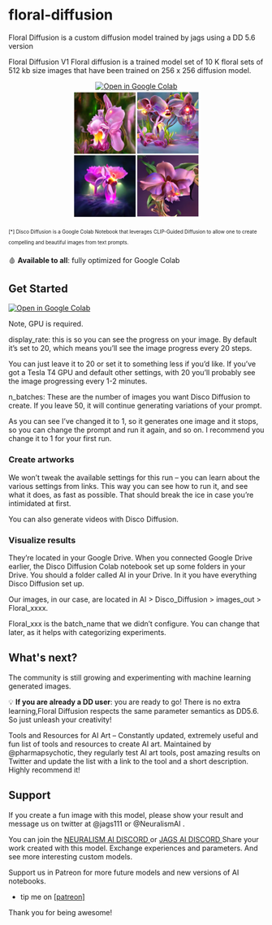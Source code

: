 # floral-diffusion
Floral Diffusion is a custom diffusion model trained by jags using a DD 5.6 version


Floral Diffusion V1 Floral diffusion is a trained model set of 10 K floral sets of 512 kb size images that have been trained on 256 x 256 diffusion model.


<p align=center>
<a href="https://colab.research.google.com/github/jags111/floral-diffusion/blob/main/Floral_Diffusion_V1_DD_v5_6.ipynb"><img src="https://img.shields.io/badge/Open-in%20Colab-brightgreen?logo=google-colab&style=flat-square" alt="Open in Google Colab"/></a>
<br>
<img src = "https://github.com/jags111/floral-diffusion/blob/main/images/collage001.jpg" width = "50%">
</p>

<sub><sup><a id="example-application">[*]</a> 
Disco Diffusion is a Google Colab Notebook that leverages CLIP-Guided Diffusion to allow one to create compelling and beautiful images from text prompts.
</sup></sub>

🩸 **Available to all**: fully optimized for Google Colab

## Get Started

<a href="https://colab.research.google.com/github/jags111/floral-diffusion/blob/main/Floral_Diffusion_V1_DD_v5_6.ipynb"><img src="https://img.shields.io/badge/Open-in%20Colab-brightgreen?logo=google-colab&style=flat-square" alt="Open in Google Colab"/></a>

Note, GPU is required.

display_rate: 
this is so you can see the progress on your image. By default it’s set to 20, which means you’ll see the image progress every 20 steps.

You can just leave it to 20 or set it to something less if you’d like. 
If you’ve got a Tesla T4 GPU and default other settings, with 20 you’ll probably see the image progressing every 1-2 minutes.

n_batches: 
These are the number of images you want Disco Diffusion to create. If you leave 50, it will continue generating variations of your prompt.

As you can see I’ve changed it to 1, so it generates one image and it stops, so you can change the prompt and run it again, and so on. 
I recommend you change it to 1 for your first run.

### Create artworks
We won’t tweak the available settings for this run – you can learn about the various settings from links. 
This way you can see how to run it, and see what it does, as fast as possible. 
That should break the ice in case you’re intimidated at first.

You can also generate videos with Disco Diffusion. 

### Visualize results
They’re located in your Google Drive. 
When you connected Google Drive earlier, the Disco Diffusion Colab notebook set up some folders in your Drive.
You should a folder called AI in your Drive. In it you have everything Disco Diffusion set up.

Our images, in our case, are located in AI > Disco_Diffusion > images_out > Floral_xxxx. 

Floral_xxx is the batch_name that we didn’t configure. You can change that later, as it helps with categorizing experiments.

## What's next?
The community is still growing and experimenting with machine learning generated images.

💡 **If you are already a DD user**: you are ready to go! There is no extra learning,Floral Diffusion respects the same parameter semantics as DD5.6. So just unleash your creativity!

Tools and Resources for AI Art – Constantly updated, extremely useful and fun list of tools and resources to create AI art. 
Maintained by @pharmapsychotic, they regularly test AI art tools, post amazing results on Twitter and update the list with a link to the tool and a short description. 
Highly recommend it!

<!-- start support-pitch -->
## Support
If you create a fun image with this model, please show your result and message us on twitter at @jags111 or @NeuralismAI .

You can join the <a href="https://discord.gg/vNVqT82W" alt="Neuralism Discord"> NEURALISM AI DISCORD </a> or <a href="https://discord.gg/UmSd4qyh" alt =Jags AI Discord > JAGS AI DISCORD </a> 
Share your work created with this model. Exchange experiences and parameters. And see more interesting custom models.

Support us in Patreon for more future models and new versions of AI notebooks.
- tip me on <a href="https://www.patreon.com/jags111"> [patreon]</a> 

Thank you for being awesome!

<!-- end support-pitch -->
